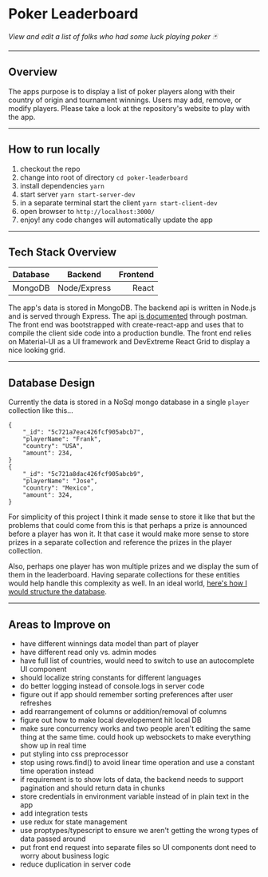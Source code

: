 # Poker Leaderboard

_View and edit a list of folks who had some luck playing poker 🃏_

---

## Overview
The apps purpose is to display a list of poker players along with their country of origin and tournament winnings. Users may add, remove, or modify players. Please take a look at the repository's website to play with the app. 

---
## How to run locally
1. checkout the repo
1. change into root of directory `cd poker-leaderboard`
1. install dependencies `yarn`
1. start server `yarn start-server-dev`
1. in a separate terminal start the client `yarn start-client-dev`
1. open browser to `http://localhost:3000/`
1. enjoy! any code changes will automatically update the app

---

## Tech Stack Overview

| Database        | Backend           | Frontend  |
| ------------- |:-------------:| -----:|
| MongoDB      | Node/Express | React |

The app's data is stored in MongoDB. The backend api is written in Node.js and is served through Express. The api [is documented](https://documenter.getpostman.com/view/1208943/S11GRKeT) through postman. The front end was bootstrapped with create-react-app and uses that to compile the client side code into a production bundle. The front end relies on Material-UI as a UI framework and DevExtreme React Grid to display a nice looking grid.

---

## Database Design

Currently the data is stored in a NoSql mongo database in a single `player` collection like this...
```
{
    "_id": "5c721a7eac426fcf905abcb7",
    "playerName": "Frank",
    "country": "USA",
    "amount": 234,
}
{
    "_id": "5c721a8dac426fcf905abcb9",
    "playerName": "Jose",
    "country": "Mexico",
    "amount": 324,
}
```
For simplicity of this project I think it made sense to store it like that but the problems that could come from this is that perhaps a prize is announced before a player has won it. It that case it would make more sense to store prizes in a separate collection and reference the prizes in the player collection. 

Also, perhaps one player has won multiple prizes and we display the sum of them in the leaderboard. Having separate collections for these entities would help handle this complexity as well. In an ideal world, [here's how I would structure the database](./docs/databaseDesign.png). 


---

## Areas to Improve on 

-  have different winnings data model than part of player
-  have different read only vs. admin modes
-  have full list of countries, would need to switch to use an autocomplete UI component
-  should localize string constants for different languages
-  do better logging instead of console.logs in server code
-  figure out if app should remember sorting preferences after user refreshes
-  add rearrangement of columns or addition/removal of columns
-  figure out how to make local developement hit local DB
-  make sure concurrency works and two people aren't editing the same thing at the same time. could hook up websockets to make everything show up in real time
-  put styling into css preprocessor
-  stop using rows.find() to avoid linear time operation and use a constant time operation instead
-  if requirement is to show lots of data, the backend needs to support pagination and should return data in chunks
-  store credentials in environment variable instead of in plain text in the app
-  add integration tests
-  use redux for state management
-  use proptypes/typescript to ensure we aren't getting the wrong types of data passed around
-  put front end request into separate files so UI components dont need to worry about business logic
-  reduce duplication in server code

